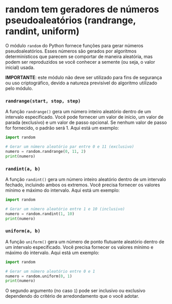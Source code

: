 # random tem geradores de números pseudoaleatórios (randrange, randint, uniform)

O módulo `random` do Python fornece funções para gerar números pseudoaleatórios. Esses números são gerados por algoritmos determinísticos que parecem se comportar de maneira aleatória, mas podem ser reproduzidos se você conhecer a semente (ou seja, o valor inicial) usada.

**IMPORTANTE**: este módulo não deve ser utilizado para fins de segurança ou uso criptográfico, devido a natureza previsível do algoritmo utilizado pelo módulo.

### `randrange(start, stop, step)`

A função `randrange()` gera um número inteiro aleatório dentro de um intervalo especificado. Você pode fornecer um valor de início, um valor de parada (exclusivo) e um valor de passo opcional. Se nenhum valor de passo for fornecido, o padrão será 1. Aqui está um exemplo:

```python
import random

# Gerar um número aleatório par entre 0 e 11 (exclusivo)
numero = random.randrange(0, 11, 2)
print(numero)
```

### `randint(a, b)`

A função `randint()` gera um número inteiro aleatório dentro de um intervalo fechado, incluindo ambos os extremos. Você precisa fornecer os valores mínimo e máximo do intervalo. Aqui está um exemplo:

```python
import random

# Gerar um número aleatório entre 1 e 10 (inclusivo)
numero = random.randint(1, 10)
print(numero)
```

### `uniform(a, b)`

A função `uniform()` gera um número de ponto flutuante aleatório dentro de um intervalo especificado. Você precisa fornecer os valores mínimo e máximo do intervalo. Aqui está um exemplo:

```python
import random

# Gerar um número aleatório entre 0 e 1
numero = random.uniform(0, 1)
print(numero)
```

O segundo argumento (no caso `1`) pode ser inclusivo ou exclusivo dependendo do critério de arredondamento que o você adotar.
